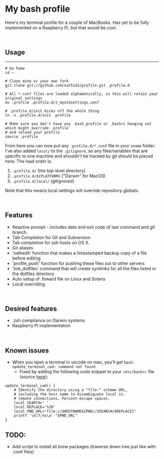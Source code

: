 
# My bash profile

Here's my terminal profile for a couple of MacBooks. Has yet to be fully implemented on a Raspberry Pi, but that would be cool.


<br>

## Usage
---

```
# Go home
cd ~

# Clone mine or your own fork
git clone git://github.com/nat5142/profile.git .profile.d

# All *.conf files are loaded alphabetically, so this will retain your original settings
mv .profile .profile.d/z_myoldsettings.conf

# .profile.d/init kicks off the whole thing
ln -s .profile.d/init .profile

# Make sure you don't have any .bash_profile or .bashrc hanging out which might override .profile
# and reload your profile
source .profile
```

From here you can now put any `.profile.d/*.conf` file in your `uname` folder. I've also added `local/` to the `.gitignore`, so any files/variables that are specific to one machine and shouldn't be tracked by git should be placed here. The load order is:

1. `.profile.d/` (the top-level directory)
2. `.profile.d/${PLATFORM}` ("Darwin" for MacOS)
3. `.profile.d/local/` (gitignored)

Note that this means local settings will override repository globals.

<br>

## Features

- Reactive prompt - includes date and exit code of last command and git branch.
- Tab Completion for Git and Subversion
- Tab completion for ssh hosts on OS X.
- Git aliases
- 'safeedit' function that makes a timestamped backup copy of a file before editing
- 'profile_push' function for pushing these files out to other servers
- 'link_dotfiles' command that will create symlinks for all the files listed in the dotfiles directory
- Auto setup of .foward file on Linux and Solaris
- Local overriding

<br>  

## Desired features

- .zsh compliance on Darwin systems
- Raspberry Pi implementation

<br>

## Known issues
- When you open a terminal in vscode on mac, you'll get `bash: update_terminal_cwd: command not found`
  - Fixed by adding the following code snippet to your `/etc/bashrc` file (source [here](https://apple.stackexchange.com/a/139808)):

```shell
update_terminal_cwd() {
    # Identify the directory using a "file:" scheme URL,
    # including the host name to disambiguate local vs.
    # remote connections. Percent-escape spaces.
    local SEARCH=' '
    local REPLACE='%20'
    local PWD_URL="file://$HOSTNAME${PWD//$SEARCH/$REPLACE}"
    printf '\e]7;%s\a' "$PWD_URL"
}
```


## TODO: 

- Add script to install all brew packages (traverse down tree just like with .conf files)
